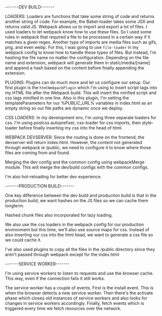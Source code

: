 -------DEV BUILD-------

LOADERS: Loaders are functions that take some string of code and returns another string of code. For example, the Babel-loader takes some JSX and returns valid JS. Webpack allows us to import and export a lot of files. I used loaders to let webpack know how to use these files. So I used some rules in webpack that required a file to be processed in a certain way if it matches a given regex.
Another type of imports are media files such as gifs, png, and even webp. For this, I was going to use `file-loader` in my webpack config to know how to handle these types of files. But instead, I'm hashing the file name no matter the configuration. Depending on the file name and extension, webpack will generate them in static/media/[name] and append a hash based on the content before finally appending the extension. 

PLUGINS: Plugins can do much more and let us configure our setup. Our first plugin is the `htmlWebpackPlugin` which I'm using to insert script tags into my HTML file after the Webpack build. This will insert the minfied script and css tags minified in one line. Also in this plugin, I'm setting the templateParameters for our %PUBLIC_URL% variables in index.html as an empty string so our file paths are dynamic once we deploy.

CSS LOADERS: In my development env, I'm using three separate loaders for css. I'm using postcss autoprefixer, css-loader for css imports, then style-loader before finally inserting my css into the head of html.

WEBPACK DEVSERVER: Since the routing is done on the frontend, the devserver will return index.html. However, the content not generated through webpack ie /public, we need to configure it to know where those files are coming from and found.

Merging the dev config and the common config using webpackMerge module. This will merge the dev/build configs with the common configs.

I'm also hot-reloading for better dev experience.


-------PRODUCTION BUILD-------

One key difference between the dev build and produciton build is that in the production build, we want hashes on the JS files so we can cache them longterm.

Hashed chunk files also incorporated for lazy loading.

We also use the css loaders in the webpack config for our production environment but this time, we'll also use source maps for css. Instead of also inserting our css into the html head, we want to generate a css file so we could cache it. 

I've also used plugins to copy all the files in the /public directory since they aren't passed through webpack except for the index.html

-------SERVICE WORKER-------

I'm using service workers to listen to requests and use the browser cache. This way, even if the connection fails it still works.

The service worker has a couple of events. First is the install event. This is when the browser detects a new service worker. Then there's the activate phase which closes old instances of service workers and also looks for changes in service workers accordingly. Finally, fetch events which is triggered every time we fetch resources over the network. 